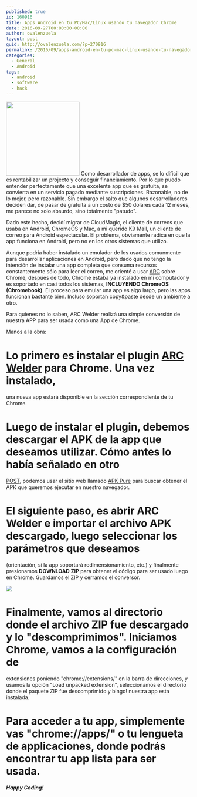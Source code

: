 ```yaml
---
published: true
id: 160916
title: Apps Android en tu PC/Mac/Linux usando tu navegador Chrome
date: 2016-09-27T00:00:00+00:00
author: ovalenzuela
layout: post
guid: http://ovalenzuela.com/?p=270916
permalink: /2016/09/apps-android-en-tu-pc-mac-linux-usando-tu-navegador.html
categories:
  - General
  - Android
tags:
  - android
  - software
  - hack
---
```


<img class="alignleft" src="http://www.ovalenzuela.com/images/2016/09/arc_welder.png" width="200px"/> Como desarrollador de apps, se lo dificil que es rentabilizar un projecto y conseguir financiamiento. Por lo que puedo entender 
perfectamente que una excelente app que es gratuita, se convierta en un servicio pagado mediante suscripciones. Razonable, no de 
lo mejor, pero razonable. Sin embargo el salto que algunos desarrolladores deciden dar, de pasar de gratuita a un costo de $50 dolares 
cada 12 meses, me parece no solo absurdo, sino totalmente "patudo".

Dado este hecho, decidí migrar de CloudMagic, el cliente de correos que usaba en Android, ChromeOS y Mac, a mi querido K9 Mail, un cliente 
de correo para Android espectacular. El problema, obviamente radica en que la app funciona en Android, pero no en los otros sistemas que utilizo.

Aunque podria haber instalado un emulador de los usados comunmente para desarrollar aplicaciones en Android, pero dado que no tengo la intención 
de instalar una app completa que consuma recursos constantemente sólo para leer el correo, me orienté a usar 
<a href="https://developer.chrome.com/apps/getstarted_arc" target="_blank">ARC</a> sobre Chrome, despúes de todo,
Chrome estaba ya instalado en mi computador y es soportado en casi todos los sistemas, <b>INCLUYENDO ChromeOS (Chromebook)</b>. El proceso para 
emular una app es algo largo, pero las apps funcionan bastante bien. Incluso soportan copy&paste desde un ambiente a otro.

Para quienes no lo saben, ARC Welder realiz&aacute; una simple conversi&oacute;n de nuestra APP para ser usada como una App de Chrome.

Manos a la obra:

# Lo primero es instalar el plugin <a href="http://goo.gl/gAn0Xh" target="_blank" alt="ARC Welder">ARC Welder</a> para Chrome. Una vez instalado,
una nueva app estar&aacute; disponible en la secci&oacute;n correspondiente de tu Chrome.

# Luego de instalar el plugin, debemos descargar el APK de la app que deseamos utilizar. C&oacute;mo antes lo hab&iacute;a se&ntilde;alado en otro 
<a href="http://ovalenzuela.com/2016/02/ingenieria-inversa-de-android-apps.html" target="_blank">POST</a>, podemos usar el sitio web llamado 
<a href="https://apkpure.com/" target="_blank">APK Pure</a> para buscar obtener el APK que queremos ejecutar en nuestro navegador.

# El siguiente paso, es abrir ARC Welder e importar el archivo APK descargado, luego seleccionar los par&aacute;metros que deseamos 
(orientaci&oacute;n, si la app soportar&aacute; redimensionamiento, etc.) y finalmente presionamos <b>DOWNLOAD ZIP</b> para obtener el c&oacute;digo 
para ser usado luego en Chrome. Guardamos el ZIP y cerramos el conversor.

<img class="alignleft" src="http://www.ovalenzuela.com/images/2016/09/arc_welder_import.png"/>

# Finalmente, vamos al directorio donde el archivo ZIP fue descargado y lo "descomprimimos". Iniciamos Chrome, vamos a la configuraci&oacute;n de 
extensiones poniendo "chrome://extensions/" en la barra de direcciones, y usamos la opci&oacute;n "Load unpacked extension", seleccionamos el 
directorio donde el paquete ZIP fue descomprimido y bingo! nuestra app esta instalada.

# Para acceder a tu app, simplemente vas "chrome://apps/" o tu lengueta de applicaciones, donde podr&aacute;s encontrar tu app lista para ser usada.


_**Happy Coding!**_
